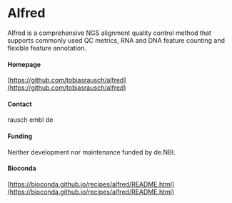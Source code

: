 # Alfred
Alfred is a comprehensive NGS alignment quality control method that supports commonly used QC metrics, RNA and DNA feature counting and flexible feature annotation.

#### Homepage
[https://github.com/tobiasrausch/alfred](https://github.com/tobiasrausch/alfred)

#### Contact
rausch <at> embl <dot> de

#### Funding
Neither development nor maintenance funded by de.NBI.

#### Bioconda
[https://bioconda.github.io/recipes/alfred/README.html](https://bioconda.github.io/recipes/alfred/README.html)

